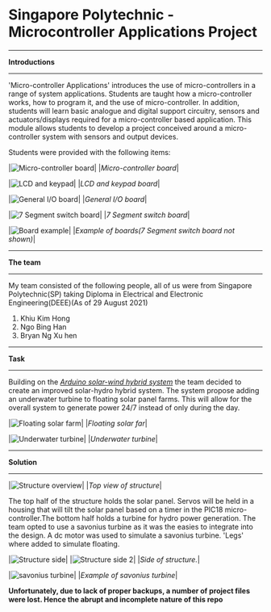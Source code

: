 # Singapore Polytechnic - Microcontroller Applications Project



***

<strong>Introductions</strong>

***

'Micro-controller Applications' introduces the use of micro-controllers in a range of system applications. Students are taught how a micro-controller works, how to program it, and the use of micro-controller. In addition, students will learn basic analogue and digital support circuitry, sensors and actuators/displays required for a micro-controller based application. This module allows students to develop a project conceived around a micro-controller system with sensors and output devices.

Students were provided with the following items:

|![Micro-controller board](https://khkhiu.github.io/assets/images/SP-MAPP/MCT_board.png)|
|<em>Micro-controller board</em>|

|![LCD and keypad](https://khkhiu.github.io/assets/images/SP-MAPP/LCD-Keypad.png)|
|<em>LCD and keypad board</em>|

|![General I/O board](https://khkhiu.github.io/assets/images/SP-MAPP/GIO_board.png)|
|<em>General I/O board</em>|

|![7 Segment switch board](https://khkhiu.github.io/assets/images/SP-MAPP/7-Segmet-Switch_board.png)|
|<em>7 Segment switch board</em>|

|![Board example](https://khkhiu.github.io/assets/images/SP-MAPP/Board_example.png)|
|<em>Example of boards(7 Segment switch board not shown)</em>|

***

<strong>The team</strong>

***
My team consisted of the following people, all of us were from Singapore Polytechnic(SP) taking Diploma in Electrical and Electronic Engineering(DEEE)(As of 29 August 2021)

1. Khiu Kim Hong
2. Ngo Bing Han
3. Bryan Ng Xu hen

***

<strong>Task</strong>

***

Building on the <cite><a href="https://khkhiu.github.io/project/SP-EDS/">Arduino solar-wind hybrid system</a></cite> the team decided to create an improved solar-hydro hybrid system. The system propose adding an underwater turbine to floating solar panel farms. This will allow for the overall system to generate power 24/7 instead of only during the day.

|![Floating solar farm](https://khkhiu.github.io/assets/images/SP-MAPP/Solar.jpg)|
|<em>Floating solar far</em>|

|![Underwater turbine](https://khkhiu.github.io/assets/images/SP-MAPP/hydro.jpg)|
|<em>Underwater turbine</em>|


***

<strong>Solution</strong>

***

|![Structure overview](https://khkhiu.github.io/assets/images/SP-MAPP/Structure-Overview.png)|
|<em>Top view of structure</em>|

The top half of the structure holds the solar panel. Servos will be held in a housing that will tilt the solar panel based on a timer in the PIC18 micro-controller.The bottom half holds a turbine for hydro power generation. The team opted to use a savonius turbine as it was the easies to integrate into the design. A dc motor was used to simulate a savonius turbine. 'Legs' where added to simulate floating.

|![Structure side](https://khkhiu.github.io/assets/images/SP-EDS/Structure-side.png)|
|![Structure side 2](https://khkhiu.github.io/assets/images/SP-EDS/Structure-side-2.png)|
|<em>Side of structure.</em>|

|![savonius turbine](https://khkhiu.github.io/assets/images/SP-EDS/Savonius-wind-turbine.jpg)|
|<em>Example of savonius turbine</em>|

<strong>Unfortunately, due to lack of proper backups, a number of project files were lost. Hence the abrupt and incomplete nature of this repo</strong>